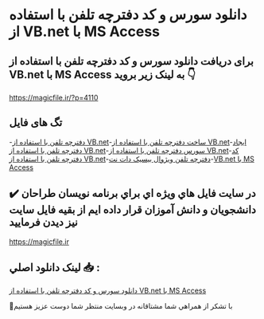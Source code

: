 # دانلود سورس و کد دفترچه تلفن با استفاده از VB.net با MS Access

## برای دریافت دانلود سورس و کد دفترچه تلفن با استفاده از VB.net با MS Access به لینک زیر بروید 👇

https://magicfile.ir/?p=4110

## تگ های فایل

-[دفترچه تلفن با استفاده از VB.net](https://magicfile.ir/product/%d8%b3%d9%88%d8%b1%d8%b3-%da%a9%d8%af%d8%af%d9%81%d8%aa%d8%b1%da%86%d9%87-%d8%aa%d9%84%d9%81%d9%86-%d8%a8%d8%a7-%d8%a7%d8%b3%d8%aa%d9%81%d8%a7%d8%af%d9%87-%d8%a7%d8%b2-vb-net-ms-access/)-[ساخت دفترچه تلفن با استفاده از VB.net](https://magicfile.ir/product/%d8%b3%d9%88%d8%b1%d8%b3-%da%a9%d8%af%d8%af%d9%81%d8%aa%d8%b1%da%86%d9%87-%d8%aa%d9%84%d9%81%d9%86-%d8%a8%d8%a7-%d8%a7%d8%b3%d8%aa%d9%81%d8%a7%d8%af%d9%87-%d8%a7%d8%b2-vb-net-ms-access/)-[ایجاد دفترچه تلفن با استفاده از VB.net](https://magicfile.ir/product/%d8%b3%d9%88%d8%b1%d8%b3-%da%a9%d8%af%d8%af%d9%81%d8%aa%d8%b1%da%86%d9%87-%d8%aa%d9%84%d9%81%d9%86-%d8%a8%d8%a7-%d8%a7%d8%b3%d8%aa%d9%81%d8%a7%d8%af%d9%87-%d8%a7%d8%b2-vb-net-ms-access/)-[سورس دفترچه تلفن با استفاده از VB.net](https://magicfile.ir/product/%d8%b3%d9%88%d8%b1%d8%b3-%da%a9%d8%af%d8%af%d9%81%d8%aa%d8%b1%da%86%d9%87-%d8%aa%d9%84%d9%81%d9%86-%d8%a8%d8%a7-%d8%a7%d8%b3%d8%aa%d9%81%d8%a7%d8%af%d9%87-%d8%a7%d8%b2-vb-net-ms-access/)-[کد دفترچه تلفن با استفاده از VB.net](https://magicfile.ir/product/%d8%b3%d9%88%d8%b1%d8%b3-%da%a9%d8%af%d8%af%d9%81%d8%aa%d8%b1%da%86%d9%87-%d8%aa%d9%84%d9%81%d9%86-%d8%a8%d8%a7-%d8%a7%d8%b3%d8%aa%d9%81%d8%a7%d8%af%d9%87-%d8%a7%d8%b2-vb-net-ms-access/)-[دفترچه تلفن ویژوال بیسیک دات نت](https://magicfile.ir/product/%d8%b3%d9%88%d8%b1%d8%b3-%da%a9%d8%af%d8%af%d9%81%d8%aa%d8%b1%da%86%d9%87-%d8%aa%d9%84%d9%81%d9%86-%d8%a8%d8%a7-%d8%a7%d8%b3%d8%aa%d9%81%d8%a7%d8%af%d9%87-%d8%a7%d8%b2-vb-net-ms-access/)-[VB.net با MS Access](https://magicfile.ir/product/%d8%b3%d9%88%d8%b1%d8%b3-%da%a9%d8%af%d8%af%d9%81%d8%aa%d8%b1%da%86%d9%87-%d8%aa%d9%84%d9%81%d9%86-%d8%a8%d8%a7-%d8%a7%d8%b3%d8%aa%d9%81%d8%a7%d8%af%d9%87-%d8%a7%d8%b2-vb-net-ms-access/)

## ✔️ در سايت فايل هاي ويژه اي براي برنامه نويسان طراحان دانشجويان و دانش آموزان قرار داده ايم از بقيه فايل سايت نيز ديدن فرماييد

https://magicfile.ir


## لينک دانلود اصلي 📥 :

[دانلود سورس و کد دفترچه تلفن با استفاده از VB.net با MS Access](https://magicfile.ir/product/%d8%b3%d9%88%d8%b1%d8%b3-%da%a9%d8%af%d8%af%d9%81%d8%aa%d8%b1%da%86%d9%87-%d8%aa%d9%84%d9%81%d9%86-%d8%a8%d8%a7-%d8%a7%d8%b3%d8%aa%d9%81%d8%a7%d8%af%d9%87-%d8%a7%d8%b2-vb-net-ms-access/) 


🙏با تشکر از همراهي شما مشتاقانه در وبسایت منتظر شما دوست عزیز هستیم

